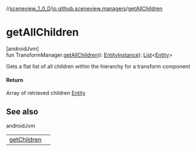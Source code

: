 //[sceneview_1_0_0](../../index.md)/[io.github.sceneview.managers](index.md)/[getAllChildren](get-all-children.md)

# getAllChildren

[androidJvm]\
fun TransformManager.[getAllChildren](get-all-children.md)(i: [EntityInstance](../io.github.sceneview.components/index.md#-275222848%2FClasslikes%2F-602047187)): [List](https://kotlinlang.org/api/latest/jvm/stdlib/kotlin.collections/-list/index.html)&lt;[Entity](../io.github.sceneview/index.md#1934583341%2FClasslikes%2F-602047187)&gt;

Gets a flat list of all children within the hierarchy for a transform component

#### Return

Array of retrieved children [Entity](../io.github.sceneview/index.md#1934583341%2FClasslikes%2F-602047187)

## See also

androidJvm

| | |
|---|---|
| [getChildren](get-children.md) |  |
